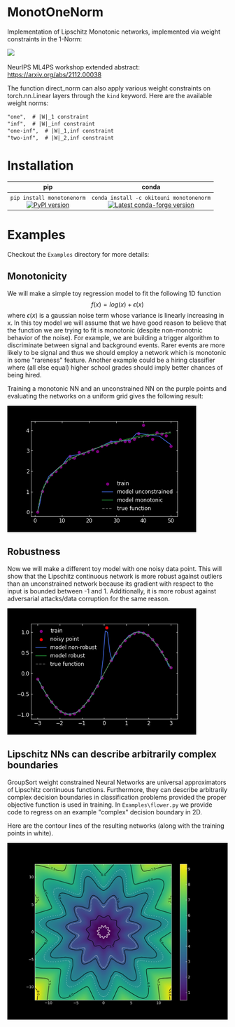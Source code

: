 # MonotOneNorm

Implementation of Lipschitz Monotonic networks, implemented via weight constraints in the 1-Norm:  

<img src="https://render.githubusercontent.com/render/math?math=\prod_i||W^i||_1 \leq \lambda">

NeurIPS ML4PS workshop extended abstract: https://arxiv.org/abs/2112.00038

The function direct_norm can also apply various weight constraints on torch.nn.Linear layers through the `kind` keyword. Here are the available weight norms: 
~~~ 
"one",  # |W|_1 constraint
"inf",  # |W|_inf constraint
"one-inf",  # |W|_1,inf constraint
"two-inf",  # |W|_2,inf constraint
~~~

# Installation
<div align="center">

| <center> **pip** | <center> **conda**|
|---|---|
|`pip install monotonenorm`<br> <center>[![PyPI version](https://badge.fury.io/py/monotonenorm.svg)](https://badge.fury.io/py/monotonenorm)</center>| `conda install -c okitouni monotonenorm`<br> <center>[![Latest conda-forge version](https://img.shields.io/conda/v/okitouni/monotonenorm)](https://anaconda.org/okitouni/monotonenorm)</center> |

</div>


</div>

# Examples
Checkout the `Examples` directory for more details:

## Monotonicity
We will make a simple toy regression model to fit the following 1D function 
$$f(x) = log(x) + \epsilon(x)$$
where $\epsilon(x)$ is a gaussian noise term whose variance is linearly increasing in x. 
In this toy model we will assume that we have good reason to believe that the function we are trying to fit is monotonic (despite non-monotnic behavior of the noise). For example, we are building a trigger algorithm to discriminate between signal and background events. Rarer events are more likely to be signal and thus we should employ a network which is monotonic in some "rareness" feature. Another example could be a hiring classifier where (all else equal) higher school grades should imply better chances of being hired. 

Training a monotonic NN and an unconstrained NN on the purple points and evaluating the networks on a uniform grid gives the following result:

![Monotonic Dependence](Examples/monotonic_dependence.png)

## Robustness
Now we will make a different toy model with one noisy data point. This will show that the Lipschitz continuous network is more robust against outliers than an unconstrained network because its gradient with respect to the input is bounded between -1 and 1. Additionally, it is more robust against adversarial attacks/data corruption for the same reason.

![Robust Against Outliers](Examples/robust_against_noisy_outlier.png)

## Lipschitz NNs can describe arbitrarily complex boundaries
GroupSort weight constrained Neural Networks are universal approximators of Lipschitz continuous functions. Furthermore, they can describe arbitrarily complex decision boundaries in classification problems provided the proper objective function is used in training. In `Examples\flower.py` we provide code to regress on an example "complex" decision boundary in 2D. 

Here are the contour lines of the resulting networks (along with the training points in white).

![Flower](Examples/flower_bs16.png)
